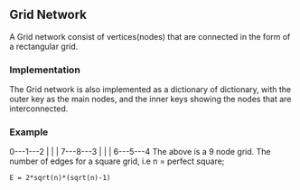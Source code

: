 ## Grid Network

A Grid network consist of vertices(nodes) that are connected in the form of a rectangular
grid.

### Implementation
The Grid network is also implemented as a dictionary of dictionary, with the outer
key as the main nodes, and the inner keys showing the nodes that are interconnected.

### Example

0---1---2
|   |   |
7---8---3
|   |   |
6---5---4
The above is a 9 node grid.
The number of edges for a square grid, i.e n = perfect square;
```
E = 2*sqrt(n)*(sqrt(n)-1)
```
